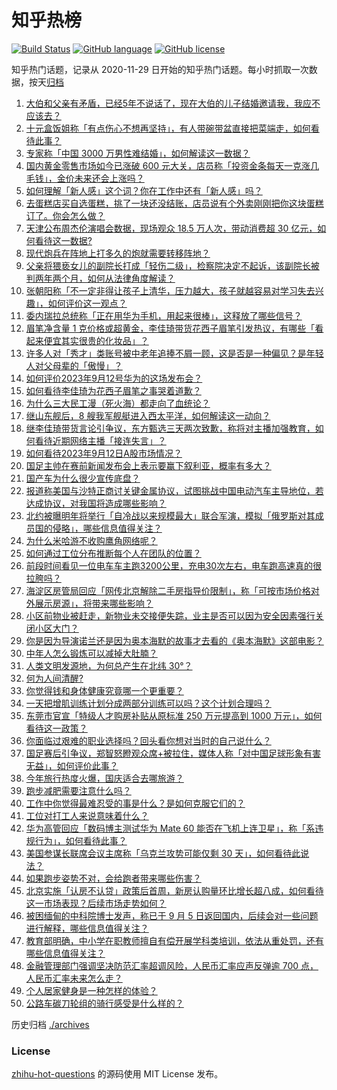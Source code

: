 # 知乎热榜
[![Build Status](https://github.com/ToWeLong/zhihu-hot-questions/workflows/CI/badge.svg)](https://github.com/ToWeLong/zhihu-hot-questions/actions)
[![GitHub language](https://img.shields.io/badge/language-golang-orange.svg)](https://golang.org/)
[![GitHub license](https://img.shields.io/github/license/ToWeLong/zhihu-hot-questions)](https://github.com/ToWeLong/zhihu-hot-questions/blob/main/LICENSE)

知乎热门话题，记录从 2020-11-29 日开始的知乎热门话题。每小时抓取一次数据，按天[归档](./archives)

<!-- BEGIN -->

1. [大伯和父亲有矛盾，已经5年不说话了，现在大伯的儿子结婚邀请我，我应不应该去？](https://www.zhihu.com/question/621005141)
1. [十元盒饭姐称「有点伤心不想再坚持」，有人带碗带盆直接把菜端走，如何看待此事？](https://www.zhihu.com/question/621490651)
1. [专家称「中国 3000 万男性难结婚」，如何解读这一数据？](https://www.zhihu.com/question/621495511)
1. [国内黄金零售市场如今已涨破 600 元大关，店员称「投资金条每天一克涨几毛钱」，金价未来还会上涨吗？](https://www.zhihu.com/question/621624193)
1. [如何理解「新人感」这个词？你在工作中还有「新人感」吗？](https://www.zhihu.com/question/620631191)
1. [去蛋糕店买自选蛋糕，挑了一块还没结账，店员说有个外卖刚刚把你这块蛋糕订了。你会怎么做？](https://www.zhihu.com/question/621387374)
1. [天津公布周杰伦演唱会数据，现场观众 18.5 万人次，带动消费超 30 亿元，如何看待这一数据?](https://www.zhihu.com/question/621610553)
1. [现代炮兵在阵地上打多久的炮就需要转移阵地？](https://www.zhihu.com/question/621451576)
1. [父亲将猥亵女儿的副院长打成「轻伤二级」，检察院决定不起诉，该副院长被判两年两个月，如何从法律角度解读？](https://www.zhihu.com/question/621502497)
1. [张朝阳称「不一定非得让孩子上清华，压力越大，孩子就越容易对学习失去兴趣」，如何评价这一观点？](https://www.zhihu.com/question/621538064)
1. [委内瑞拉总统称「正在用华为手机，用起来很棒」，这释放了哪些信号？](https://www.zhihu.com/question/621478054)
1. [眉笔净含量 1 克价格或超黄金，李佳琦带货花西子眉笔引发热议，有哪些「看起来便宜其实很贵的化妆品」？](https://www.zhihu.com/question/621490968)
1. [许多人对「秀才」类账号被中老年追捧不屑一顾，这是否是一种偏见？是年轻人对父母辈的「傲慢」？](https://www.zhihu.com/question/621565918)
1. [如何评价2023年9月12号华为的这场发布会？](https://www.zhihu.com/question/621666836)
1. [如何看待李佳琦为花西子眉笔之事哭着道歉？](https://www.zhihu.com/question/621553216)
1. [为什么三大民工漫（死火海）都走向了血统论？](https://www.zhihu.com/question/621329381)
1. [继山东舰后，8 艘我军舰艇进入西太平洋，如何解读这一动向？](https://www.zhihu.com/question/621654789)
1. [继李佳琦带货言论引争议，东方甄选三天两次致歉，称将对主播加强教育，如何看待近期网络主播「接连失言」？](https://www.zhihu.com/question/621482929)
1. [如何看待2023年9月12日A股市场情况？](https://www.zhihu.com/question/621633042)
1. [国足主帅在赛前新闻发布会上表示要赢下叙利亚，概率有多大？](https://www.zhihu.com/question/621501614)
1. [国产车为什么很少宣传底盘？](https://www.zhihu.com/question/620897106)
1. [报道称美国与沙特正商讨关键金属协议，试图挑战中国电动汽车主导地位，若达成协议，对我国将造成哪些影响？](https://www.zhihu.com/question/621500876)
1. [北约被曝明年将举行「自冷战以来规模最大」联合军演，模拟「俄罗斯对其成员国的侵略」，哪些信息值得关注？](https://www.zhihu.com/question/621628379)
1. [为什么米哈游不收购鹰角网络呢？](https://www.zhihu.com/question/621617988)
1. [如何通过工位分布推断每个人在团队的位置？](https://www.zhihu.com/question/621501858)
1. [前段时间看见一位电车车主跑3200公里，充电30次左右，电车跑高速真的很拉胯吗？](https://www.zhihu.com/question/615720289)
1. [海淀区房管局回应「网传北京解除二手房指导价限制」，称「可按市场价格对外展示房源」，将带来哪些影响？](https://www.zhihu.com/question/621645954)
1. [小区前物业被赶走，新物业未交接便失踪，业主是否可以因为安全因素强行关闭小区大门？](https://www.zhihu.com/question/616406872)
1. [你是因为导演诺兰还是因为奥本海默的故事才去看的《奥本海默》这部电影？](https://www.zhihu.com/question/620315356)
1. [中年人怎么锻炼可以减掉大肚腩？](https://www.zhihu.com/question/618369211)
1. [人类文明发源地，为何总产生在北纬 30°？](https://www.zhihu.com/question/620621929)
1. [何为人间清醒?](https://www.zhihu.com/question/603928569)
1. [你觉得钱和身体健康究竟哪一个更重要？](https://www.zhihu.com/question/621455662)
1. [一天把增肌训练计划分成两部分训练可以吗？这个计划合理吗？](https://www.zhihu.com/question/617066842)
1. [东莞市官宣「特级人才购房补贴从原标准 250 万元提高到 1000 万元」，如何看待这一政策？](https://www.zhihu.com/question/621628239)
1. [你面临过艰难的职业选择吗？回头看你想对当时的自己说什么？](https://www.zhihu.com/question/620912700)
1. [国足赛后引争议，郑智怒瞪观众席+被拉住，媒体人称「对中国足球形象有害无益」，如何评价此事？](https://www.zhihu.com/question/621645872)
1. [今年旅行热度火爆，国庆适合去哪旅游？](https://www.zhihu.com/question/617537860)
1. [跑步减肥需要注意什么吗？](https://www.zhihu.com/question/619294704)
1. [工作中你觉得最难忍受的事是什么？是如何克服它们的？](https://www.zhihu.com/question/620916337)
1. [工位对打工人来说意味着什么？](https://www.zhihu.com/question/621501743)
1. [华为高管回应「数码博主测试华为 Mate 60 能否在飞机上连卫星」，称「系违规行为」，如何看待此事？](https://www.zhihu.com/question/621501214)
1. [美国参谋长联席会议主席称「乌克兰攻势可能仅剩 30 天」，如何看待此说法？](https://www.zhihu.com/question/621457071)
1. [如果跑步姿势不对，会给跑者带来哪些伤害？](https://www.zhihu.com/question/618509286)
1. [北京实施「认房不认贷」政策后首周，新房认购量环比增长超八成，如何看待这一市场表现？后续市场走势如何？](https://www.zhihu.com/question/621486039)
1. [被困缅甸的中科院博士发声，称已于 9 月 5 日返回国内，后续会对一些问题进行解释，哪些信息值得关注？](https://www.zhihu.com/question/621617850)
1. [教育部明确，中小学在职教师擅自有偿开展学科类培训，依法从重处罚，还有哪些信息值得关注？](https://www.zhihu.com/question/621630164)
1. [金融管理部门强调坚决防范汇率超调风险，人民币汇率应声反弹逾 700 点，人民币汇率未来怎么走？](https://www.zhihu.com/question/621624179)
1. [个人居家健身是一种怎样的体验？](https://www.zhihu.com/question/617373513)
1. [公路车碳刀轮组的骑行感受是什么样的？](https://www.zhihu.com/question/616740471)

<!-- END -->

历史归档 [./archives](./archives)


### License
[zhihu-hot-questions](https://github.com/towelong/zhihu-hot-questions) 的源码使用 MIT License 发布。